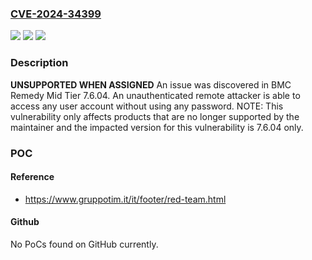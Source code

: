### [CVE-2024-34399](https://cve.mitre.org/cgi-bin/cvename.cgi?name=CVE-2024-34399)
![](https://img.shields.io/static/v1?label=Product&message=n%2Fa&color=blue)
![](https://img.shields.io/static/v1?label=Version&message=n%2Fa&color=blue)
![](https://img.shields.io/static/v1?label=Vulnerability&message=n%2Fa&color=brighgreen)

### Description

**UNSUPPORTED WHEN ASSIGNED** An issue was discovered in BMC Remedy Mid Tier 7.6.04. An unauthenticated remote attacker is able to access any user account without using any password. NOTE: This vulnerability only affects products that are no longer supported by the maintainer and the impacted version for this vulnerability is 7.6.04 only.

### POC

#### Reference
- https://www.gruppotim.it/it/footer/red-team.html

#### Github
No PoCs found on GitHub currently.


